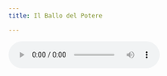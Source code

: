 ```yaml
---
title: Il Ballo del Potere

---
```


<audio controls>
  <source src="/assets/recs/ilballodelpotere.mp3" type="audio/mpeg">
Your browser does not support the audio element.
</audio>
